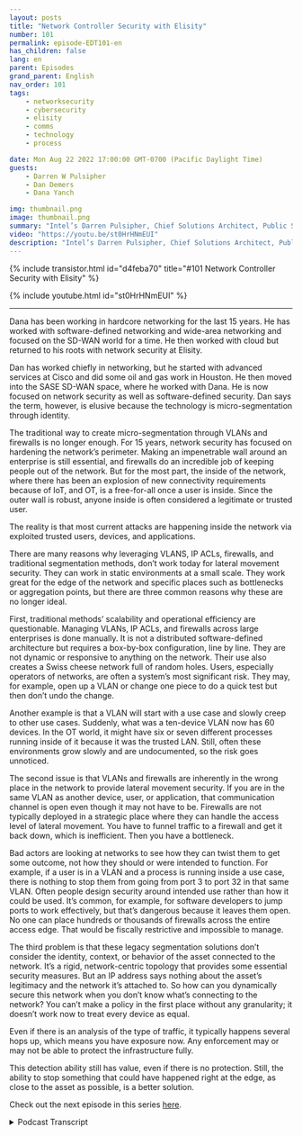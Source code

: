 ```yaml
---
layout: posts
title: "Network Controller Security with Elisity"
number: 101
permalink: episode-EDT101-en
has_children: false
lang: en
parent: Episodes
grand_parent: English
nav_order: 101
tags:
    - networksecurity
    - cybersecurity
    - elisity
    - comms
    - technology
    - process

date: Mon Aug 22 2022 17:00:00 GMT-0700 (Pacific Daylight Time)
guests:
    - Darren W Pulsipher
    - Dan Demers
    - Dana Yanch

img: thumbnail.png
image: thumbnail.png
summary: "Intel’s Darren Pulsipher, Chief Solutions Architect, Public Sector, interviews network security experts Dana Yanch and Dan Demers from Elisity about network controller security techniques and zero trust architectures. "
video: "https://youtu.be/st0HrHNmEUI"
description: "Intel’s Darren Pulsipher, Chief Solutions Architect, Public Sector, interviews network security experts Dana Yanch and Dan Demers from Elisity about network controller security techniques and zero trust architectures. "
---
```


<div>
{% include transistor.html id="d4feba70" title="#101 Network Controller Security with Elisity" %}

{% include youtube.html id="st0HrHNmEUI" %}
</div>

---

Dana has been working in hardcore networking for the last 15 years. He has worked with software-defined networking and wide-area networking and focused on the SD-WAN world for a time. He then worked with cloud but returned to his roots with network security at Elisity.

Dan has worked chiefly in networking, but he started with advanced services at Cisco and did some oil and gas work in Houston. He then moved into the SASE SD-WAN space, where he worked with Dana. He is now focused on network security as well as software-defined security. Dan says the term, however, is elusive because the technology is micro-segmentation through identity.

The traditional way to create micro-segmentation through VLANs and firewalls is no longer enough. For 15 years, network security has focused on hardening the network’s perimeter. Making an impenetrable wall around an enterprise is still essential, and firewalls do an incredible job of keeping people out of the network. But for the most part, the inside of the network, where there has been an explosion of new connectivity requirements because of IoT, and OT, is a free-for-all once a user is inside. Since the outer wall is robust, anyone inside is often considered a legitimate or trusted user.

The reality is that most current attacks are happening inside the network via exploited trusted users, devices, and applications.

There are many reasons why leveraging VLANS, IP ACLs, firewalls, and traditional segmentation methods, don’t work today for lateral movement security. They can work in static environments at a small scale. They work great for the edge of the network and specific places such as bottlenecks or aggregation points, but there are three common reasons why these are no longer ideal.

First, traditional methods’ scalability and operational efficiency are questionable. Managing VLANs, IP ACLs, and firewalls across large enterprises is done manually. It is not a distributed software-defined architecture but requires a box-by-box configuration, line by line. They are not dynamic or responsive to anything on the network. Their use also creates a Swiss cheese network full of random holes. Users, especially operators of networks, are often a system’s most significant risk. They may, for example, open up a VLAN or change one piece to do a quick test but then don’t undo the change.

Another example is that a VLAN will start with a use case and slowly creep to other use cases. Suddenly, what was a ten-device VLAN now has 60 devices. In the OT world, it might have six or seven different processes running inside of it because it was the trusted LAN. Still, often these environments grow slowly and are undocumented, so the risk goes unnoticed.

The second issue is that VLANs and firewalls are inherently in the wrong place in the network to provide lateral movement security. If you are in the same VLAN as another device, user, or application, that communication channel is open even though it may not have to be. Firewalls are not typically deployed in a strategic place where they can handle the access level of lateral movement. You have to funnel traffic to a firewall and get it back down, which is inefficient. Then you have a bottleneck.

Bad actors are looking at networks to see how they can twist them to get some outcome, not how they should or were intended to function. For example, if a user is in a VLAN and a process is running inside a use case, there is nothing to stop them from going from port 3 to port 32 in that same VLAN. Often people design security around intended use rather than how it could be used. It’s common, for example, for software developers to jump ports to work effectively, but that’s dangerous because it leaves them open. No one can place hundreds or thousands of firewalls across the entire access edge. That would be fiscally restrictive and impossible to manage.

The third problem is that these legacy segmentation solutions don’t consider the identity, context, or behavior of the asset connected to the network. It’s a rigid, network-centric topology that provides some essential security measures. But an IP address says nothing about the asset’s legitimacy and the network it’s attached to. So how can you dynamically secure this network when you don’t know what’s connecting to the network? You can’t make a policy in the first place without any granularity; it doesn’t work now to treat every device as equal.

Even if there is an analysis of the type of traffic, it typically happens several hops up, which means you have exposure now. Any enforcement may or may not be able to protect the infrastructure fully.

This detection ability still has value, even if there is no protection. Still, the ability to stop something that could have happened right at the edge, as close to the asset as possible, is a better solution.

Check out the next episode in this series [here](episode-EDT101).



<details>
<summary> Podcast Transcript </summary>

<p></p>

</details>
